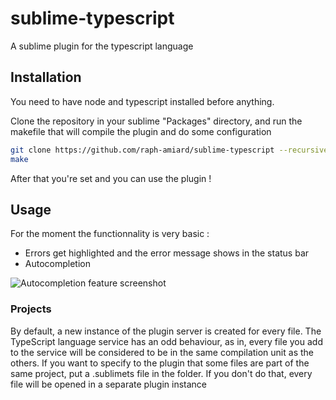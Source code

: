 sublime-typescript
==================

A sublime plugin for the typescript language 

Installation
------------

You need to have node and typescript installed before anything.

Clone the repository in your sublime "Packages" directory, and run the makefile that will compile the plugin and do some configuration
~~~sh
git clone https://github.com/raph-amiard/sublime-typescript --recursive
make
~~~

After that you're set and you can use the plugin !

Usage
-----

For the moment the functionnality is very basic :
- Errors get highlighted and the error message shows in the status bar
- Autocompletion

![Autocompletion feature screenshot](http://i.imgur.com/UR1kn.png)

### Projects

By default, a new instance of the plugin server is created for every file.
The TypeScript language service has an odd behaviour, as in, every file you add to the service will be considered to
be in the same compilation unit as the others.
If you want to specify to the plugin that some files are part of the same project, put a .sublimets file in the folder.
If you don't do that, every file will be opened in a separate plugin instance
